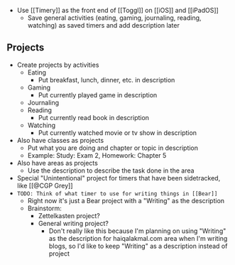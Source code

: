 * Use [[Timery]] as the front end of [[Toggl]] on [[iOS]] and [[iPadOS]]
	* Save general activities (eating, gaming, journaling, reading, watching) as saved timers and add description later

## Projects
* Create projects by activities
	* Eating
		* Put breakfast, lunch, dinner, etc. in description
	* Gaming
		* Put currently played game in description
	* Journaling
	* Reading
		* Put currently read book in description
	* Watching
		* Put currently watched movie or tv show in description
* Also have classes as projects
	* Put what you are doing and chapter or topic in description
	* Example: Study: Exam 2, Homework: Chapter 5
* Also have areas as projects
	* Use the description to describe the task done in the area
* Special "Unintentional" project for timers that have been sidetracked, like [[@CGP Grey]]
* `TODO: Think of what timer to use for writing things in [[Bear]]`
	* Right now it's just a Bear project with a "Writing" as the description
	* Brainstorm: 
		* Zettelkasten project? 
		* General writing project? 
			* Don't really like this because I'm planning on using "Writing" as the description for haiqalakmal.com area when I'm writing blogs, so I'd like to keep "Writing" as a description instead of project